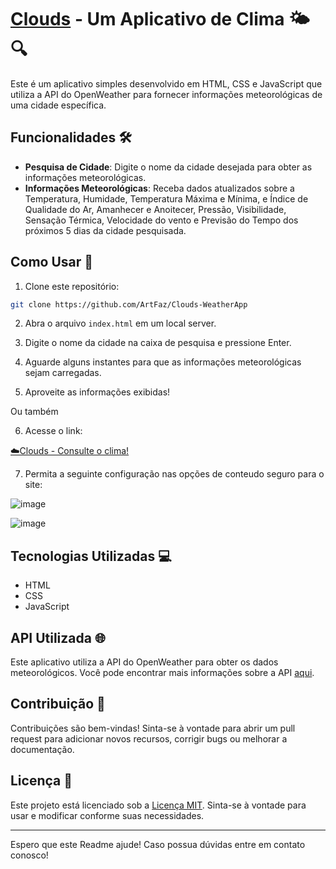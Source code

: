 # [Clouds](https://clouds-clima.netlify.app/#/current-location) - Um Aplicativo de Clima 🌤️🔍

Este é um aplicativo simples desenvolvido em HTML, CSS e JavaScript que utiliza a API do OpenWeather para fornecer informações meteorológicas de uma cidade específica.

## Funcionalidades 🛠️

- **Pesquisa de Cidade**: Digite o nome da cidade desejada para obter as informações meteorológicas.
- **Informações Meteorológicas**: Receba dados atualizados sobre a Temperatura, Humidade, Temperatura Máxima e Mínima, e Índice de Qualidade do Ar, Amanhecer e Anoitecer, Pressão, Visibilidade, Sensação Térmica, Velocidade do vento e Previsão do Tempo dos próximos 5 dias da cidade pesquisada.

## Como Usar 🚀

1. Clone este repositório:

```bash
git clone https://github.com/ArtFaz/Clouds-WeatherApp
```

2. Abra o arquivo `index.html` em um local server.

3. Digite o nome da cidade na caixa de pesquisa e pressione Enter.

4. Aguarde alguns instantes para que as informações meteorológicas sejam carregadas.

5. Aproveite as informações exibidas!

Ou também

6. Acesse o link:

[☁️Clouds - Consulte o clima!](https://clouds-clima.netlify.app/#/current-location)

7. Permita a seguinte configuração nas opções de conteudo seguro para o site:

![image](https://github.com/ArtFaz/Clouds-WeatherApp/assets/159386101/44b965bd-e7f3-4788-9b95-5858660822cc)

![image](https://github.com/ArtFaz/Clouds-WeatherApp/assets/159386101/852d39e2-c710-4fad-a795-7ae814d04bcc)



## Tecnologias Utilizadas 💻

- HTML
- CSS
- JavaScript

## API Utilizada 🌐

Este aplicativo utiliza a API do OpenWeather para obter os dados meteorológicos. Você pode encontrar mais informações sobre a API [aqui](https://openweathermap.org/api).

## Contribuição 🤝

Contribuições são bem-vindas! Sinta-se à vontade para abrir um pull request para adicionar novos recursos, corrigir bugs ou melhorar a documentação.

## Licença 📝

Este projeto está licenciado sob a [Licença MIT](https://opensource.org/licenses/MIT). Sinta-se à vontade para usar e modificar conforme suas necessidades.

---

Espero que este Readme ajude! Caso possua dúvidas entre em contato conosco!
